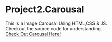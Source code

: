 # Project2.Carousal

This is a Image Carousal Using HTML,CSS & JS.\
Checkout the source code for understanding.\
[Check Out Carousal Here!](https://devteja04.github.io/Project2.Carousal/)
